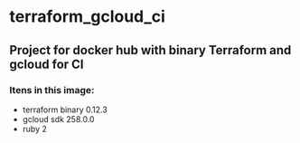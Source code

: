 # terraform_gcloud_ci

## Project for docker hub with binary Terraform and gcloud for CI

### Itens in this image:

* terraform binary 0.12.3
* gcloud sdk 258.0.0
* ruby 2
